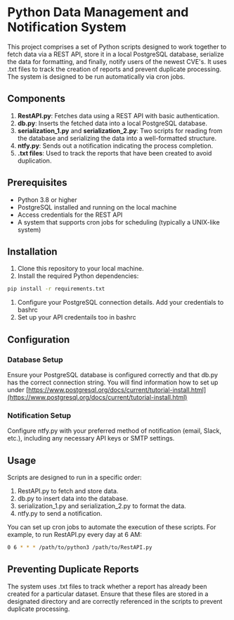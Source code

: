 # Python Data Management and Notification System

This project comprises a set of Python scripts designed to work together to fetch data via a REST API, store it in a local PostgreSQL database, serialize the data for formatting, and finally, notify users of the newest CVE's. It uses .txt files to track the creation of reports and prevent duplicate processing. The system is designed to be run automatically via cron jobs.

## Components

1. **RestAPI.py**: Fetches data using a REST API with basic authentication.
2. **db.py**: Inserts the fetched data into a local PostgreSQL database.
3. **serialization_1.py** and **serialization_2.py**: Two scripts for reading from the database and serializing the data into a well-formatted structure.
4. **ntfy.py**: Sends out a notification indicating the process completion.
5. **.txt files**: Used to track the reports that have been created to avoid duplication.

## Prerequisites

- Python 3.8 or higher
- PostgreSQL installed and running on the local machine
- Access credentials for the REST API
- A system that supports cron jobs for scheduling (typically a UNIX-like system)

## Installation

1. Clone this repository to your local machine.
2. Install the required Python dependencies:

```bash
pip install -r requirements.txt
```

1. Configure your PostgreSQL connection details. Add your credentials to bashrc
2. Set up your API credentails too in bashrc

## Configuration

### Database Setup
Ensure your PostgreSQL database is configured correctly and that db.py has the correct connection string.
You will find information how to set up under	[https://www.postgresql.org/docs/current/tutorial-install.html](https://www.postgresql.org/docs/current/tutorial-install.html)

### Notification Setup

Configure ntfy.py with your preferred method of notification (email, Slack, etc.), including any necessary API keys or SMTP settings.

## Usage

Scripts are designed to run in a specific order:

1. RestAPI.py to fetch and store data.
2. db.py to insert data into the database.
3. serialization_1.py and serialization_2.py to format the data.
4. ntfy.py to send a notification.

You can set up cron jobs to automate the execution of these scripts. For example, to run RestAPI.py every day at 6 AM:
```bash
0 6 * * * /path/to/python3 /path/to/RestAPI.py
```

## Preventing Duplicate Reports

The system uses .txt files to track whether a report has already been created for a particular dataset. Ensure that these files are stored in a designated directory and are correctly referenced in the scripts to prevent duplicate processing.

